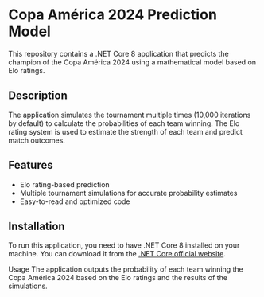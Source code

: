 # Copa América 2024 Prediction Model

This repository contains a .NET Core 8 application that predicts the champion of the Copa América 2024 using a mathematical model based on Elo ratings.

## Description

The application simulates the tournament multiple times (10,000 iterations by default) to calculate the probabilities of each team winning. The Elo rating system is used to estimate the strength of each team and predict match outcomes.

## Features

- Elo rating-based prediction
- Multiple tournament simulations for accurate probability estimates
- Easy-to-read and optimized code

## Installation

To run this application, you need to have .NET Core 8 installed on your machine. You can download it from the [.NET Core official website](https://dotnet.microsoft.com/download).

Usage
The application outputs the probability of each team winning the Copa América 2024 based on the Elo ratings and the results of the simulations. 
